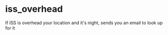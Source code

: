 # iss_overhead
If ISS is overhead your location and it's night, sends you an email to look up for it
